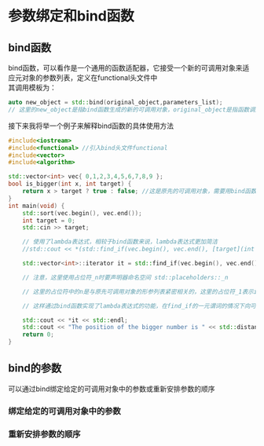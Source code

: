 # 参数绑定和bind函数
## bind函数
bind函数，可以看作是一个通用的函数适配器，它接受一个新的可调用对象来适应元对象的参数列表，定义在functional头文件中  
其调用模板为：
```cpp
auto new_object = std::bind(original_object,parameters_list);
// 这里的new_object是指bind函数生成的新的可调用对象，original_object是指函数调用之前的可调用对象，parameters_list是指参数列表
```
接下来我将举一个例子来解释bind函数的具体使用方法
```cpp
#include<iostream>
#include<functional> //引入bind头文件functional
#include<vector>
#include<algorithm>

std::vector<int> vec{ 0,1,2,3,4,5,6,7,8,9 };
bool is_bigger(int x, int target) {
	return x > target ? true : false; //这是原先的可调用对象，需要用bind函数进行修改
}
int main(void) {
	std::sort(vec.begin(), vec.end());
	int target = 0;
	std::cin >> target;

    // 使用了lambda表达式，相较于bind函数来说，lambda表达式更加简洁
    //std::cout << *(std::find_if(vec.begin(), vec.end(), [target](int x) { return x > target ? true : false; }));

	std::vector<int>::iterator it = std::find_if(vec.begin(), vec.end(), std::bind(is_bigger, std::placeholders::_1, target));

    // 注意，这里使用占位符_n时要声明器命名空间 std::placeholders::_n  

    // 这里的占位符中的n是与原先可调用对象的形参列表紧密相关的，这里的占位符_1表示is_bigger形参列表中的第一个int x，随后给出另一个参数target  

    // 这样通过bind函数实现了lambda表达式的功能，在find_if的一元谓词的情况下向可调用对象is_bigger中传递了两个参数  

	std::cout << *it << std::endl;
	std::cout << "The position of the bigger number is " << std::distance(vec.begin(), it) << std::endl;
	return 0;
}
```
## bind的参数
可以通过bind绑定给定的可调用对象中的参数或重新安排参数的顺序
### 绑定给定的可调用对象中的参数




### 重新安排参数的顺序
